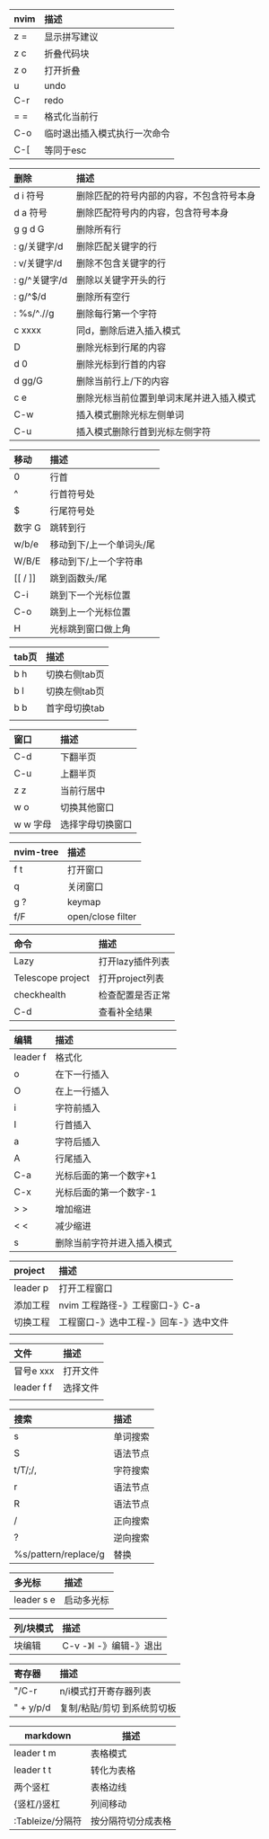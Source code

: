 | nvim | 描述         |
|:-----|:-------------|
| z =  | 显示拼写建议 |
| z c  | 折叠代码块   |
| z o  | 打开折叠     |
| u    | undo         |
| C-r  | redo         |
| = =  | 格式化当前行 |
| C-o|临时退出插入模式执行一次命令|
|C-[|等同于esc|

| 删除     | 描述                                     |
|:---------|:-----------------------------------------|
| d i 符号 | 删除匹配的符号内部的内容，不包含符号本身 |
| d a 符号 | 删除匹配符号内的内容，包含符号本身       |
|g g d G|   删除所有行|
|: g/关键字/d|删除匹配关键字的行|
|: v/关键字/d|删除不包含关键字的行|
|: g/^关键字/d|删除以关键字开头的行|
|: g/^$/d|删除所有空行|
|: %s/^.//g|删除每行第一个字符|
| c xxxx|同d，删除后进入插入模式|
|D|删除光标到行尾的内容|
|d 0|删除光标到行首的内容|
|d gg/G|删除当前行上/下的内容|
|c e|删除光标当前位置到单词末尾并进入插入模式|
|C-w|插入模式删除光标左侧单词|
|C-u|插入模式删除行首到光标左侧字符|

| 移动    | 描述                     |
|:--------|:-------------------------|
| 0       | 行首                     |
| ^       | 行首符号处               |
| $       | 行尾符号处               |
| 数字 G  | 跳转到行                 |
| w/b/e   | 移动到下/上一个单词头/尾 |
| W/B/E   | 移动到下/上一个字符串    |
| [[ / ]] | 跳到函数头/尾            |
| C-i     | 跳到下一个光标位置       |
| C-o     | 跳到上一个光标位置       |
| H       | 光标跳到窗口做上角       |

| tab页 | 描述          |
|:------|:--------------|
| b h   | 切换右侧tab页 |
| b l   | 切换左侧tab页 |
| b b   | 首字母切换tab |
|       |               |

| 窗口     | 描述             |
|:---------|:-----------------|
| C-d      | 下翻半页         |
| C-u      | 上翻半页         |
| z z      | 当前行居中       |
| w o      | 切换其他窗口     |
| w w 字母 | 选择字母切换窗口 |

| nvim-tree | 描述              |
|:----------|:------------------|
| f t       | 打开窗口          |
| q         | 关闭窗口          |
| g ?       | keymap            |
| f/F       | open/close filter |

| 命令              | 描述             |
|:------------------|:-----------------|
| Lazy              | 打开lazy插件列表 |
| Telescope project | 打开project列表  |
| checkhealth       | 检查配置是否正常 |
|C-d|查看补全结果|

| 编辑     | 描述                       |
|:---------|:---------------------------|
| leader f | 格式化                     |
| o        | 在下一行插入               |
| O        | 在上一行插入               |
| i        | 字符前插入                 |
| I        | 行首插入                   |
| a        | 字符后插入                 |
| A        | 行尾插入                   |
| C-a      | 光标后面的第一个数字+1     |
| C-x      | 光标后面的第一个数字-1     |
| > >      | 增加缩进                   |
| < <      | 减少缩进                   |
| s        | 删除当前字符并进入插入模式 |

| project  | 描述                                  |
|:---------|:--------------------------------------|
| leader p | 打开工程窗口                          |
| 添加工程 | nvim 工程路径-》工程窗口-》C-a        |
| 切换工程 | 工程窗口-》选中工程-》回车-》选中文件 |
|          |                                       |

| 文件       | 描述     |
|:-----------|:---------|
| 冒号e xxx  | 打开文件 |
| leader f f | 选择文件 |
|            |          |

| 搜索                 | 描述     |
|:---------------------|:---------|
| s                    | 单词搜索 |
| S                    | 语法节点 |
| t/T/;/,              | 字符搜索 |
| r                    | 语法节点 |
| R                    | 语法节点 |
| /                    | 正向搜索 |
| ?                    | 逆向搜索 |
| %s/pattern/replace/g | 替换     |

| 多光标     | 描述       |
|:-----------|:-----------|
| leader s e | 启动多光标 |

| 列/块模式 | 描述     |
|:----------|:---------|
| 块编辑    | C-v -》I -》编辑-》退出 |

| 寄存器    | 描述                        |
|:----------|:----------------------------|
| "/C-r     | n/i模式打开寄存器列表       |
| " + y/p/d | 复制/粘贴/剪切 到系统剪切板 |

| markdown         | 描述               |
|------------------|--------------------|
| leader t m       | 表格模式           |
| leader t t       | 转化为表格         |
| 两个竖杠         | 表格边线           |
| {竖杠/}竖杠      | 列间移动           |
| :Tableize/分隔符 | 按分隔符切分成表格 |
